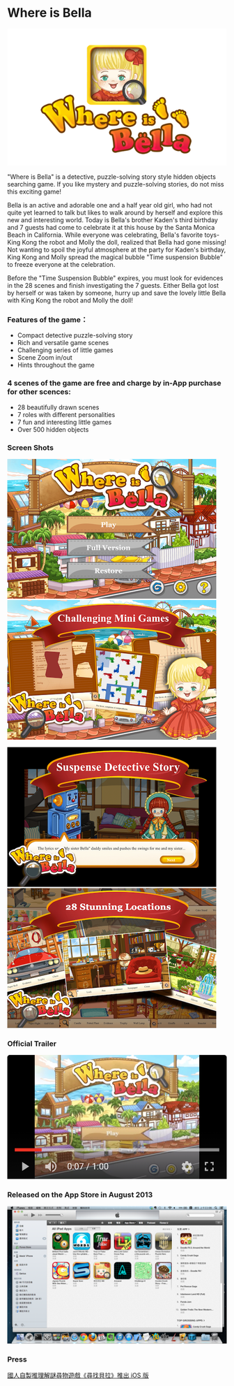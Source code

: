 # Where is Bella

![Image](/docs/images/title1.png)

"Where is Bella" is a detective, puzzle-solving story style hidden objects searching game. If you like mystery and puzzle-solving stories, do not miss this exciting game!

Bella is an active and adorable one and a half year old girl, who had not quite yet learned to talk but likes to walk around by herself and explore this new and interesting world. Today is Bella's brother Kaden's third birthday and 7 guests had come to celebrate it at this house by the Santa Monica Beach in California. While everyone was celebrating, Bella's favorite toys- King Kong the robot and Molly the doll, realized that Bella had gone missing! Not wanting to spoil the joyful atmosphere at the party for Kaden's birthday, King Kong and Molly spread the magical bubble "Time suspension Bubble" to freeze everyone at the celebration.

Before the "Time Suspension Bubble" expires, you must look for evidences in the 28 scenes and finish investigating the 7 guests. Either Bella got lost by herself or was taken by someone, hurry up and save the lovely little Bella with King Kong the robot and Molly the doll!


### Features of the game：
- Compact detective puzzle-solving story
- Rich and versatile game scenes
- Challenging series of little games
- Scene Zoom in/out 
- Hints throughout the game


### 4 scenes of the game are free and charge by in-App purchase for other scences:
- 28 beautifully drawn scenes
- 7 roles with different personalities
- 7 fun and interesting little games
- Over 500 hidden objects


### Screen Shots
![Image](/docs/images/screenshot_000.png)![Image](/docs/images/screenshot_001.png)

![Image](/docs/images/screenshot_002.png)![Image](/docs/images/screenshot_003.png)


### Official Trailer
[![Image](/docs/images/trailer.png)](https://youtu.be/c4bvWF0BhkY)


### Released on the App Store in August 2013
![Image](/docs/images/itunes.png)


### Press
[國人自製推理解謎尋物遊戲《尋找貝拉》推出 iOS 版](https://gnn.gamer.com.tw/detail.php?sn=84781)

